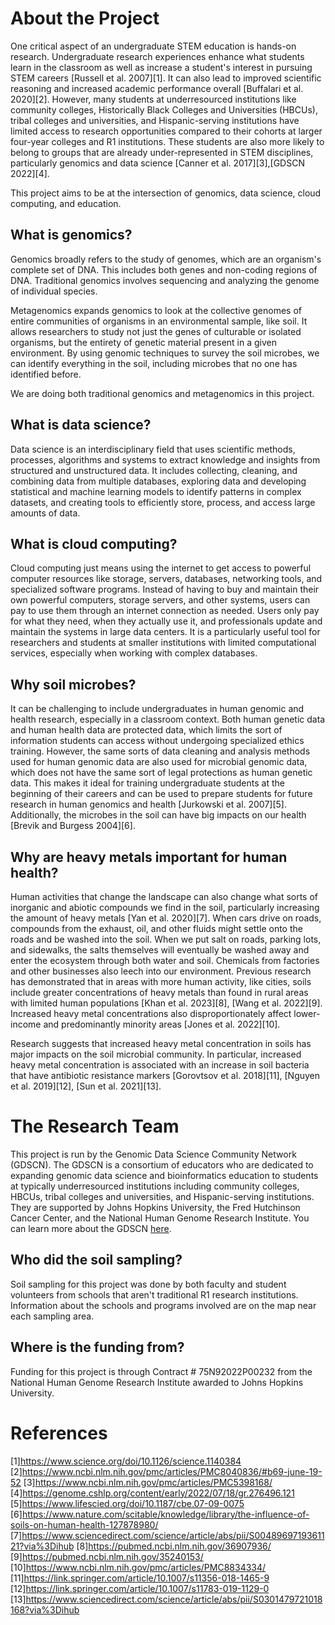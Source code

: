 # About the Project

One critical aspect of an undergraduate STEM education is hands-on research. Undergraduate research experiences enhance what students learn in the classroom as well as increase a student's interest in pursuing STEM careers [Russell et al. 2007][1]. It can also lead to improved scientific reasoning and increased academic performance overall [Buffalari et al. 2020][2]. However, many students at underresourced institutions like community colleges, Historically Black Colleges and Universities (HBCUs), tribal colleges and universities, and Hispanic-serving institutions have limited access to research opportunities compared to their cohorts at larger four-year colleges and R1 institutions. These students are also more likely to belong to groups that are already under-represented in STEM disciplines, particularly genomics and data science [Canner et al. 2017][3],[GDSCN 2022][4]. 

This project aims to be at the intersection of genomics, data science, cloud computing, and education.

## What is genomics?

Genomics broadly refers to the study of genomes, which are an organism's complete set of DNA. This includes both genes and non-coding regions of DNA. Traditional genomics involves sequencing and analyzing the genome of individual species.

Metagenomics expands genomics to look at the collective genomes of entire communities of organisms in an environmental sample, like soil. It allows researchers to study not just the genes of culturable or isolated organisms, but the entirety of genetic material present in a given environment. By using genomic techniques to survey the soil microbes, we can identify everything in the soil, including microbes that no one has identified before.

We are doing both traditional genomics and metagenomics in this project.

## What is data science?

Data science is an interdisciplinary field that uses scientific methods, processes, algorithms and systems to extract knowledge and insights from structured and unstructured data. It includes collecting, cleaning, and combining data from multiple databases, exploring data and developing statistical and machine learning models to identify patterns in complex datasets, and creating tools to efficiently store, process, and access large amounts of data.

## What is cloud computing?

Cloud computing just means using the internet to get access to powerful computer resources like storage, servers, databases, networking tools, and specialized software programs. Instead of having to buy and maintain their own powerful computers, storage servers, and other systems, users can pay to use them through an internet connection as needed. Users only pay for what they need, when they actually use it, and professionals update and maintain the systems in large data centers. It is a particularly useful tool for researchers and students at smaller institutions with limited computational services, especially when working with complex databases.

## Why soil microbes?

It can be challenging to include undergraduates in human genomic and health research, especially in a classroom context. Both human genetic data and human health data are protected data, which limits the sort of information students can access without undergoing specialized ethics training. However, the same sorts of data cleaning and analysis methods used for human genomic data are also used for microbial genomic data, which does not have the same sort of legal protections as human genetic data. This makes it ideal for training undergraduate students at the beginning of their careers and can be used to prepare students for future research in human genomics and health [Jurkowski et al. 2007][5]. Additionally, the microbes in the soil can have big impacts on our health [Brevik and Burgess 2004][6].

## Why are heavy metals important for human health?

Human activities that change the landscape can also change what sorts of inorganic and abiotic compounds we find in the soil, particularly increasing the amount of heavy metals [Yan et al. 2020][7]. When cars drive on roads, compounds from the exhaust, oil, and other fluids might settle onto the roads and be washed into the soil. When we put salt on roads, parking lots, and sidewalks, the salts themselves will eventually be washed away and enter the ecosystem through both water and soil. Chemicals from factories and other businesses also leech into our environment. Previous research has demonstrated that in areas with more human activity, like cities, soils include greater concentrations of heavy metals than found in rural areas with limited human populations [Khan et al. 2023][8], [Wang et al. 2022][9]. Increased heavy metal concentrations also disproportionately affect lower-income and predominantly minority areas [Jones et al. 2022][10].

Research suggests that increased heavy metal concentration in soils has major impacts on the soil microbial community. In particular, increased heavy metal concentration is associated with an increase in soil bacteria that have antibiotic resistance markers [Gorovtsov et al. 2018][11], [Nguyen et al. 2019][12], [Sun et al. 2021][13].

# The Research Team

This project is run by the Genomic Data Science Community Network (GDSCN). The GDSCN is a consortium of educators who are dedicated to expanding genomic data science and bioinformatics education to students at typically underresourced institutions including community colleges, HBCUs, tribal colleges and universities, and Hispanic-serving institutions. They are supported by Johns Hopkins University, the Fred Hutchinson Cancer Center, and the National Human Genome Research Institute. You can learn more about the GDSCN [here](https://www.gdscn.org/home).

## Who did the soil sampling?

Soil sampling for this project was done by both faculty and student volunteers from schools that aren't traditional R1 research institutions. Information about the schools and programs involved are on the map near each sampling area.

## Where is the funding from? 

Funding for this project is through Contract # 75N92022P00232 from the National Human Genome Research Institute awarded to Johns Hopkins University.

# References

[1]https://www.science.org/doi/10.1126/science.1140384
[2]https://www.ncbi.nlm.nih.gov/pmc/articles/PMC8040836/#b69-june-19-52
[3]https://www.ncbi.nlm.nih.gov/pmc/articles/PMC5398168/
[4]https://genome.cshlp.org/content/early/2022/07/18/gr.276496.121
[5]https://www.lifescied.org/doi/10.1187/cbe.07-09-0075
[6]https://www.nature.com/scitable/knowledge/library/the-influence-of-soils-on-human-health-127878980/
[7]https://www.sciencedirect.com/science/article/abs/pii/S0048969719361121?via%3Dihub
[8]https://pubmed.ncbi.nlm.nih.gov/36907936/
[9]https://pubmed.ncbi.nlm.nih.gov/35240153/
[10]https://www.ncbi.nlm.nih.gov/pmc/articles/PMC8834334/
[11]https://link.springer.com/article/10.1007/s11356-018-1465-9
[12]https://link.springer.com/article/10.1007/s11783-019-1129-0
[13]https://www.sciencedirect.com/science/article/abs/pii/S0301479721018168?via%3Dihub

